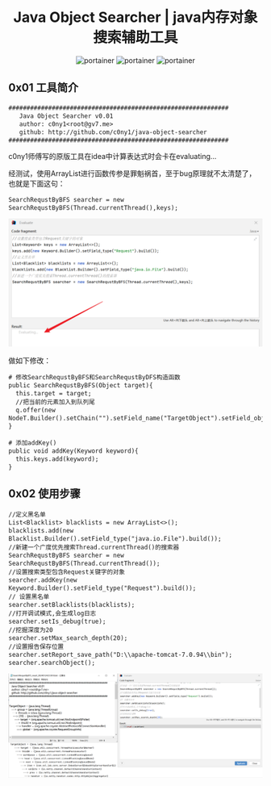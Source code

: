<h1 align="center">Java Object Searcher | java内存对象搜索辅助工具</h1>

<p align="center">
  <img title="portainer" src='https://img.shields.io/badge/version-0.1.0-brightgreen.svg' />
  <img title="portainer" src='https://img.shields.io/badge/java-1.7.*-yellow.svg' />
  <img title="portainer" src='https://img.shields.io/badge/license-MIT-red.svg' />
</p>


## 0x01 工具简介

```
#############################################################
   Java Object Searcher v0.01
   author: c0ny1<root@gv7.me>
   github: http://github.com/c0ny1/java-object-searcher
#############################################################
```
c0ny1师傅写的原版工具在idea中计算表达式时会卡在evaluating...

经测试，使用ArrayList进行函数传参是罪魁祸首，至于bug原理就不太清楚了，也就是下面这句：

```
SearchRequstByBFS searcher = new SearchRequstByBFS(Thread.currentThread(),keys);
```

![image-20240124231625635](https://raw.githubusercontent.com/7rovu/java-object-searcher/master/README.assets/image-20240124231625635.png)



做如下修改：

```
# 修改SearchRequstByBFS和SearchRequstByDFS构造函数
public SearchRequstByBFS(Object target){
  this.target = target;
  //把当前的元素加入到队列尾
  q.offer(new NodeT.Builder().setChain("").setField_name("TargetObject").setField_object(target).build());
}

# 添加addKey()
public void addKey(Keyword keyword){
  this.keys.add(keyword);
}
```



## 0x02 使用步骤

```
//定义黑名单
List<Blacklist> blacklists = new ArrayList<>();
blacklists.add(new Blacklist.Builder().setField_type("java.io.File").build());
//新建一个广度优先搜索Thread.currentThread()的搜索器
SearchRequstByBFS searcher = new SearchRequstByBFS(Thread.currentThread());
//设置搜索类型包含Request关键字的对象
searcher.addKey(new Keyword.Builder().setField_type("Request").build());
// 设置黑名单
searcher.setBlacklists(blacklists);
//打开调试模式,会生成log日志
searcher.setIs_debug(true);
//挖掘深度为20
searcher.setMax_search_depth(20);
//设置报告保存位置
searcher.setReport_save_path("D:\\apache-tomcat-7.0.94\\bin");
searcher.searchObject();
```

![image-20240124233339278](https://raw.githubusercontent.com/7rovu/java-object-searcher/master/README.assets/image-20240124233339278.png)

